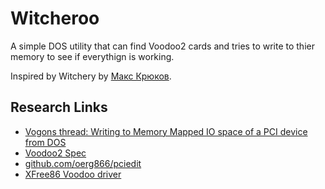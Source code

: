 # Witcheroo

A simple DOS utility that can find Voodoo2 cards and tries to write to thier memory to see if everythign is working.

Inspired by Witchery by [Макс Крюков](https://www.youtube.com/@fagear).

## Research Links
* [Vogons thread: Writing to Memory Mapped IO space of a PCI device from DOS](https://www.vogons.org/viewtopic.php?p=1311227#p1311227)
* [Voodoo2 Spec](http://www.bitsavers.org/components/3dfx/Voodoo2_Spec_r1.16_199912.pdf)
* [github.com/oerg866/pciedit](https://github.com/oerg866/pciedit/blob/main/PCI.C)
* [XFree86 Voodoo driver](https://cgit.freedesktop.org/xorg/driver/xf86-video-voodoo/tree/src)
